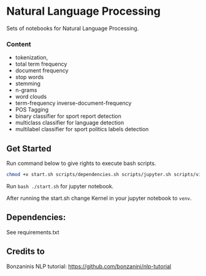 # Natural Language Processing
Sets of notebooks for Natural Language Processing.

### Content
- tokenization,
- total term frequency
- document frequency
- stop words
- stemming
- n-grams
- word clouds
- term-frequency inverse-document-frequency
- POS Tagging
- binary classifier for sport report detection
- multiclass classifier for language detection
- multilabel classifier for sport politics labels detection


## Get Started
Run command below to give rights to execute bash scripts.
```bash
chmod +x start.sh scripts/dependencies.sh scripts/jupyter.sh scripts/virtualenv.sh
```

Run ```bash ./start.sh``` for jupyter notebook.   

After running the start.sh change Kernel in your jupyter notebook to ```venv```.


## Dependencies:
See requirements.txt

## Credits to
Bonzaninis NLP tutorial: https://github.com/bonzanini/nlp-tutorial
